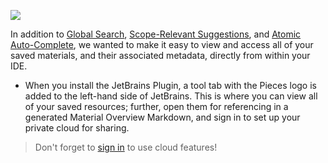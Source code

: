 [//]: # (title: Accessing Saved Material Overviews from the in IDE List View)

![](TREE_VIEW_JETBRAINS.gif)

In addition to [Global Search](global-search-sort-via-suggestions-reference-and-reuse-saved-materials.md "Global Search"), [Scope-Relevant Suggestions](suggested-save-and-on-device-pattern-engine.md "Suggested Save"), and [Atomic Auto-Complete](reuse-saved-materials-with-atomic-auto-complete.md "Reuse Saved Materials"), we wanted to make it easy to view and access all of your saved materials, and their associated metadata, directly from within your IDE.

- When you install the JetBrains Plugin, a tool tab with the Pieces logo is added to the left-hand side of JetBrains. This is where you can view all of your saved resources; further, open them for referencing in a generated Material Overview Markdown, and sign in to set up your private cloud for sharing.

> Don't forget to [sign in](managing-and-updating-your-saved-resources.md#connecting-custom-cloud-domain "Connecting to the cloud") to use cloud features!